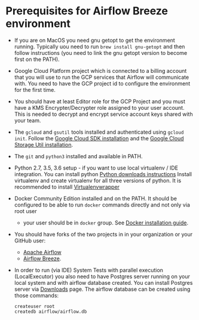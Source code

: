 # Prerequisites for Airflow Breeze environment

* If you are on MacOS you need gnu getopt to get the environment running. Typically 
  uou need to run `brew install gnu-getopt` and then follow instructions (you need
  to link the gnu getopt version to become first on the PATH).

* Google Cloud Platform project which is connected to a billing account that you will use 
  to run the GCP services that Airflow will communicate with. You need to have the
  GCP project id to configure the environment for the first time. 
  
* You should have at least Editor role for the GCP Project and you must have a 
  KMS Encrypter/Decrypter role assigned to your user account. This is needed to
  decrypt and encrypt service account keys shared with your team.

* The `gcloud` and `gsutil` tools installed and authenticated using `gcloud init`. 
  Follow the [Google Cloud SDK installation](https://cloud.google.com/sdk/install) and
  the [Google Cloud Storage Util installation](https://cloud.google.com/storage/docs/gsutil_install).

* The `git` and `python3` installed and available in PATH.

* Python 2.7, 3.5, 3.6 setup - if you want to use local virtualenv / IDE integration. 
  You can install python [Python downloads instructions](https://www.python.org/downloads/)
  Install virtualenv and create virtualenv for all three versions of python. 
  It is recommended to install [Virtualenvwrapper](https://virtualenvwrapper.readthedocs.io/en/latest/)

* Docker Community Edition installed and on the PATH. It should be
  configured to be able to run `docker` commands directly and not only via root user
  - your user should be in `docker` group. See [Docker installation guide](https://docs.docker.com/install/).
  
* You should have forks of the two projects in in your organization or your GitHub user:
  * [Apache Airflow](https://github.com/apache/airflow)
  * [Airflow Breeze](http://github.com/PolideaInternal/airflow-breeze).

* In order to run (via IDE) System Tests with parallel execution (LocalExecutor) 
  you also need to have Postgres server running on your local system and with
  airflow database created. You can install Postgres server via
  [Downloads](https://www.postgresql.org/download/) page. The airflow database can be 
  created using those commands:
  
  ```
  createuser root
  createdb airflow/airflow.db
  ```
